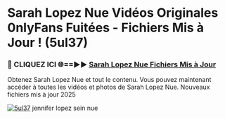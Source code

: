 # Sarah Lopez Nue Vidéos Originales 0nlyFans Fuitées - Fichiers Mis à Jour ! (5ul37)

<h3>🔴 CLIQUEZ ICI 🌐==►► <a href="https://tinyurl.com/2pmr4ezf" rel="nofollow">Sarah Lopez Nue Fichiers Mis à Jour</a></h3>

Obtenez Sarah Lopez Nue et tout le contenu. Vous pouvez maintenant accéder à toutes les vidéos et photos de Sarah Lopez Nue. Nouveaux fichiers mis à jour 2025

[![5ul37](https://i.imgur.com/6SNvagu.gif)](https://tinyurl.com/2pmr4ezf)
jennifer lopez sein nue